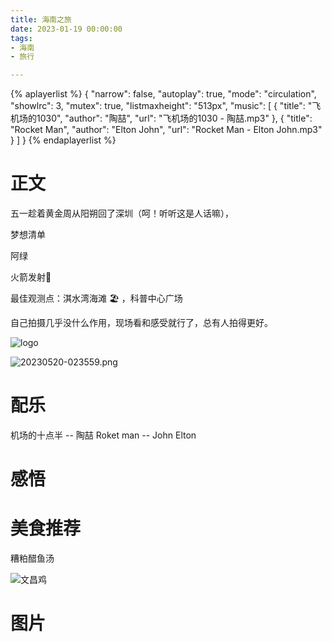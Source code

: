 ```yaml
---
title: 海南之旅
date: 2023-01-19 00:00:00
tags:
- 海南
- 旅行

---
```


{% aplayerlist %}
{
    "narrow": false,
    "autoplay": true,
    "mode": "circulation",
    "showlrc": 3,
    "mutex": true,
    "listmaxheight": "513px",
    "music": [
            {
                "title": "飞机场的1030",
                "author": "陶喆",
                "url": "飞机场的1030 - 陶喆.mp3"
            },
            {
                "title": "Rocket Man",
                "author": "Elton John",
                "url": "Rocket Man - Elton John.mp3"
            }
    ]
}
{% endaplayerlist %}


# 正文

五一趁着黄金周从阳朔回了深圳（呵！听听这是人话嘛），

梦想清单

阿绿

火箭发射🚀

最佳观测点：淇水湾海滩 🏖 ，科普中心广场

自己拍摄几乎没什么作用，现场看和感受就行了，总有人拍得更好。

![logo](logo.jpg)

![20230520-023559.png](./20230520-023559.png)


# 配乐
机场的十点半 -- 陶喆
Roket man -- John Elton

# 感悟


# 美食推荐

糟粕醋鱼汤

![文昌鸡](IMG_6537.JPEG)


# 图片

